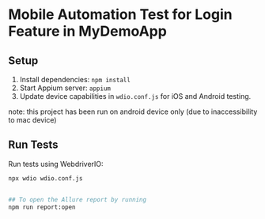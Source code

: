 # Mobile Automation Test for Login Feature in MyDemoApp

## Setup
1. Install dependencies: `npm install`
2. Start Appium server: `appium`
3. Update device capabilities in `wdio.conf.js` for iOS and Android testing.

note: this project has been run on android device only (due to inaccessibility to mac device)

## Run Tests
Run tests using WebdriverIO:
```bash
npx wdio wdio.conf.js


## To open the Allure report by running
npm run report:open


